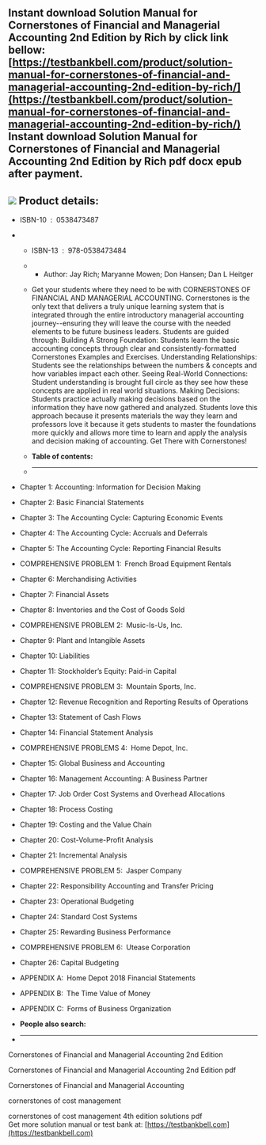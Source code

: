 Instant download **Solution Manual for Cornerstones of Financial and Managerial Accounting 2nd Edition by Rich** by click link bellow:  
[https://testbankbell.com/product/solution-manual-for-cornerstones-of-financial-and-managerial-accounting-2nd-edition-by-rich/](https://testbankbell.com/product/solution-manual-for-cornerstones-of-financial-and-managerial-accounting-2nd-edition-by-rich/)  
**Instant download Solution Manual for Cornerstones of Financial and Managerial Accounting 2nd Edition by Rich pdf docx epub after payment.**
---------------------------------------------------------------------------------------------------------------------------------------------


![](https://testbankbell.com/wp-content/uploads/2023/05/Cornerstones-of-Financial-and-Managerial-Accounting-2nd-Edition-Rich1.jpeg)
**Product details:**
--------------------


* ISBN-10 ‏ : ‎ 0538473487
* * ISBN-13 ‏ : ‎ 978-0538473484
  * * Author: Jay Rich; Maryanne Mowen; Don Hansen; Dan L Heitger
   
  * Get your students where they need to be with CORNERSTONES OF FINANCIAL AND MANAGERIAL ACCOUNTING. Cornerstones is the only text that delivers a truly unique learning system that is integrated through the entire introductory managerial accounting journey--ensuring they will leave the course with the needed elements to be future business leaders. Students are guided through: Building A Strong Foundation: Students learn the basic accounting concepts through clear and consistently-formatted Cornerstones Examples and Exercises. Understanding Relationships: Students see the relationships between the numbers & concepts and how variables impact each other. Seeing Real-World Connections: Student understanding is brought full circle as they see how these concepts are applied in real world situations. Making Decisions: Students practice actually making decisions based on the information they have now gathered and analyzed. Students love this approach because it presents materials the way they learn and professors love it because it gets students to master the foundations more quickly and allows more time to learn and apply the analysis and decision making of accounting. Get There with Cornerstones!
  * **Table of contents:**
  * ----------------------
 
* Chapter 1: Accounting: Information for Decision Making
* Chapter 2: Basic Financial Statements
* Chapter 3: The Accounting Cycle: Capturing Economic Events
* Chapter 4: The Accounting Cycle: Accruals and Deferrals
* Chapter 5: The Accounting Cycle: Reporting Financial Results
* COMPREHENSIVE PROBLEM 1: French Broad Equipment Rentals
* Chapter 6: Merchandising Activities
* Chapter 7: Financial Assets
* Chapter 8: Inventories and the Cost of Goods Sold
* COMPREHENSIVE PROBLEM 2: Music-Is-Us, Inc.
* Chapter 9: Plant and Intangible Assets
* Chapter 10: Liabilities
* Chapter 11: Stockholder’s Equity: Paid-in Capital
* COMPREHENSIVE PROBLEM 3: Mountain Sports, Inc.
* Chapter 12: Revenue Recognition and Reporting Results of Operations
* Chapter 13: Statement of Cash Flows
* Chapter 14: Financial Statement Analysis
* COMPREHENSIVE PROBLEMS 4: Home Depot, Inc.
* Chapter 15: Global Business and Accounting
* Chapter 16: Management Accounting: A Business Partner
* Chapter 17: Job Order Cost Systems and Overhead Allocations
* Chapter 18: Process Costing
* Chapter 19: Costing and the Value Chain
* Chapter 20: Cost-Volume-Profit Analysis
* Chapter 21: Incremental Analysis
* COMPREHENSIVE PROBLEM 5: Jasper Company
* Chapter 22: Responsibility Accounting and Transfer Pricing
* Chapter 23: Operational Budgeting
* Chapter 24: Standard Cost Systems
* Chapter 25: Rewarding Business Performance
* COMPREHENSIVE PROBLEM 6: Utease Corporation
* Chapter 26: Capital Budgeting

* APPENDIX A: Home Depot 2018 Financial Statements
* APPENDIX B: The Time Value of Money
* APPENDIX C: Forms of Business Organization
* **People also search:**
* -----------------------

Cornerstones of Financial and Managerial Accounting 2nd Edition

Cornerstones of Financial and Managerial Accounting 2nd Edition pdf

Cornerstones of Financial and Managerial Accounting

cornerstones of cost management

cornerstones of cost management 4th edition solutions pdf  
 Get more solution manual or test bank at: [https://testbankbell.com](https://testbankbell.com)
